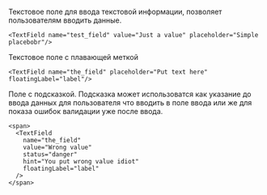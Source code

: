 Текстовое поле для ввода текстовой информации, позволяет пользователям вводить данные.

    <TextField name="test_field" value="Just a value" placeholder="Simple placebobr"/>

Текстовое поле с плавающей меткой

    <TextField name="the_field" placeholder="Put text here" floatingLabel="label"/>

Поле с подсказкой. Подсказка может использоватся как указание до ввода данных
для пользователя что вводить в поле ввода или же для показа ошибок валидации уже после ввода.

    <span>
      <TextField
        name="the_field"
        value="Wrong value"
        status="danger"
        hint="You put wrong value idiot"
        floatingLabel="label"
      />
    </span>

